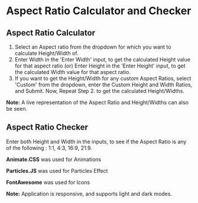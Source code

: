 # Aspect Ratio Calculator and Checker

## Aspect Ratio Calculator

1. Select an Aspect ratio from the dropdown for which you want to calculate Height/Width of.
2. Enter Width in the 'Enter Width' input, to get the calculated Height value for that aspect ratio (or) Enter Height in the 'Enter Height' input, to get the calculated Width value for that aspect ratio.
3. If you want to get the Height/Width for any custom Aspect Ratios, select 'Custom' from the dropdown, enter the Custom Height and Width Ratios, and Submit. Now, Repeat Step 2. to get the calculated Height/Widths.

**Note:** A live representation of the Aspect Ratio and Height/Widths can also be seen.



## Aspect Ratio Checker

Enter both Height and Width in the inputs, to see if the Aspect Ratio is any of the following : 1:1, 4:3, 16:9, 21:9.


**Animate.CSS** was used for Animations

**Particles.JS** was used for Particles Effect

**FontAwesome** was used for Icons

**Note:** Application is responsive, and supports light and dark modes.
